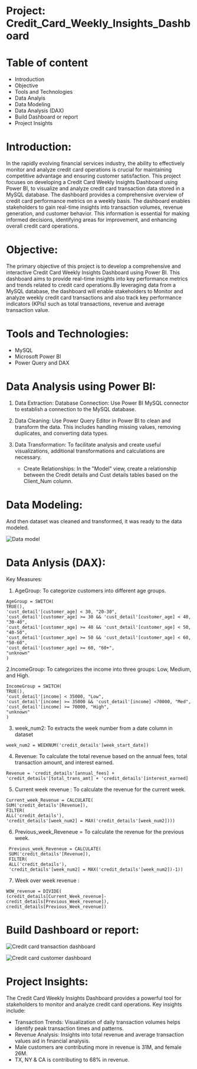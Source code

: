 # Project: Credit_Card_Weekly_Insights_Dashboard

# Table of content 
- Introduction
- Objective
- Tools and Technologies 
- Data Analyis
- Data Modeling
- Data Analysis (DAX)
- Build Dashboard or report
- Project Insights 

# Introduction:
In the rapidly evolving financial services industry, the ability to effectively monitor and analyze credit card operations is crucial for maintaining competitive advantage and ensuring customer satisfaction. This project focuses on developing a Credit Card Weekly Insights Dashboard using Power BI, to visualize and analyze credit card transaction data stored in a MySQL database.
The dashboard provides a comprehensive overview of credit card performance metrics on a weekly basis. The dashboard enables stakeholders to gain real-time insights into transaction volumes, revenue generation, and customer behavior. This information is essential for making informed decisions, identifying areas for improvement, and enhancing overall credit card operations.

# Objective:
The primary objective of this project is to develop a comprehensive and interactive Credit Card Weekly Insights Dashboard using Power BI. This dashboard aims to provide real-time insights into key performance metrics and trends related to credit card operations.By leveraging data from a MySQL database, the dashboard will enable stakeholders to Monitor and analyze weekly credit card transactions and also track key performance indicators (KPIs) such as total transactions, revenue and average transaction value.

#  Tools and Technologies:
- MySQL
- Microsoft Power BI
- Power Query and DAX 

# Data Analysis using Power BI:

1. Data Extraction:
   Database Connection: Use Power BI MySQL connector to establish a connection to the MySQL database.

2. Data Cleaning:
   Use Power Query Editor in Power BI to clean and transform the data. This includes handling missing values, removing duplicates, and converting data types.

3. Data Transformation:
   To facilitate analysis and create useful visualizations, additional transformations and calculations are necessary.

     - Create Relationships: In the "Model" view, create a relationship between the Credit details and Cust details tables based on the Client_Num column.

# Data Modeling:

And then dataset was cleaned and transformed, it was ready to the data modeled.

![Data model]()

# Data Anlysis (DAX):

Key Measures:
 1. AgeGroup: To categorize customers into different age groups.
 ```
 AgeGroup = SWITCH(
 TRUE(),
 'cust_detail'[customer_age] < 30, "20-30",
 'cust_detail'[customer_age] >= 30 && 'cust_detail'[customer_age] < 40, "30-40",
 'cust_detail'[customer_age] >= 40 && 'cust_detail'[customer_age] < 50, "40-50",
 'cust_detail'[customer_age] >= 50 && 'cust_detail'[customer_age] < 60, "50-60",
 'cust_detail'[customer_age] >= 60, "60+",
 "unknown"
 )
```

 2.IncomeGroup: To categorizes the income into three groups: Low, Medium, and High.
 ```
 IncomeGroup = SWITCH(
 TRUE(),
 'cust_detail'[income] < 35000, "Low",
 'cust_detail'[income] >= 35000 && 'cust_detail'[income] <70000, "Med",
 'cust_detail'[income] >= 70000, "High",
 "unknown"
 )
 ```

3. week_num2: To extracts the week number from a date column in dataset
```
week_num2 = WEEKNUM('credit_details'[week_start_date])
```

4. Revenue: To calculate the total revenue based on the annual fees, total transaction amount, and interest earned.
```
Revenue = 'credit_details'[annual_fees] + 'credit_details'[total_trans_amt] + 'credit_details'[interest_earned]
```

5. Current week revenue : To calculate the revenue for the current week.
 ```
 Current_week_Revenue = CALCULATE(
 SUM('credit_details'[Revenue]),
 FILTER(
 ALL('credit_details'),
 'credit_details'[week_num2] = MAX('credit_details'[week_num2]))) 
  ```

6. Previous_week_Reveneue = To calculate the revenue for the previous week.
```
 Previous_week_Reveneue = CALCULATE(
 SUM('credit_details'[Revenue]),
 FILTER(
 ALL('credit_details'),
 'credit_details'[week_num2] = MAX('credit_details'[week_num2])-1))
```
7. Week over week revenue :
 ```
 WOW_revenue = DIVIDE(
 (credit_details[Current_Week_revenue]-credit_details[Previous_Week_revenue]),
 credit_details[Previous_Week_revenue])
 ```

# Build Dashboard or report:

![Credit card transaction dashboard]()

![Credit card customer dashboard]()

# Project Insights:
  The Credit Card Weekly Insights Dashboard provides a powerful tool for stakeholders to monitor and analyze credit card operations. Key insights include:

  - Transaction Trends: Visualization of daily transaction volumes helps identify peak transaction times and patterns.
  - Revenue Analysis: Insights into total revenue and average transaction values aid in financial analysis.
  - Male customers are contributing more in revenue is 31M, and female 26M.
  - TX, NY & CA is contributing to 68% in revenue.
